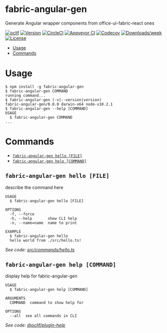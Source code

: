 fabric-angular-gen
==================

Generate Angular wrapper components from office-ui-fabric-react ones

[![oclif](https://img.shields.io/badge/cli-oclif-brightgreen.svg)](https://oclif.io)
[![Version](https://img.shields.io/npm/v/fabric-angular-gen.svg)](https://npmjs.org/package/fabric-angular-gen)
[![CircleCI](https://circleci.com/gh/fabric-angular-gen/fabric-angular-gen/tree/master.svg?style=shield)](https://circleci.com/gh/fabric-angular-gen/fabric-angular-gen/tree/master)
[![Appveyor CI](https://ci.appveyor.com/api/projects/status/github/fabric-angular-gen/fabric-angular-gen?branch=master&svg=true)](https://ci.appveyor.com/project/fabric-angular-gen/fabric-angular-gen/branch/master)
[![Codecov](https://codecov.io/gh/fabric-angular-gen/fabric-angular-gen/branch/master/graph/badge.svg)](https://codecov.io/gh/fabric-angular-gen/fabric-angular-gen)
[![Downloads/week](https://img.shields.io/npm/dw/fabric-angular-gen.svg)](https://npmjs.org/package/fabric-angular-gen)
[![License](https://img.shields.io/npm/l/fabric-angular-gen.svg)](https://github.com/fabric-angular-gen/fabric-angular-gen/blob/master/package.json)

<!-- toc -->
* [Usage](#usage)
* [Commands](#commands)
<!-- tocstop -->
# Usage
<!-- usage -->
```sh-session
$ npm install -g fabric-angular-gen
$ fabric-angular-gen COMMAND
running command...
$ fabric-angular-gen (-v|--version|version)
fabric-angular-gen/0.0.0 darwin-x64 node-v10.2.1
$ fabric-angular-gen --help [COMMAND]
USAGE
  $ fabric-angular-gen COMMAND
...
```
<!-- usagestop -->
# Commands
<!-- commands -->
* [`fabric-angular-gen hello [FILE]`](#fabric-angular-gen-hello-file)
* [`fabric-angular-gen help [COMMAND]`](#fabric-angular-gen-help-command)

## `fabric-angular-gen hello [FILE]`

describe the command here

```
USAGE
  $ fabric-angular-gen hello [FILE]

OPTIONS
  -f, --force
  -h, --help       show CLI help
  -n, --name=name  name to print

EXAMPLE
  $ fabric-angular-gen hello
  hello world from ./src/hello.ts!
```

_See code: [src/commands/hello.ts](https://github.com/fabric-angular-gen/fabric-angular-gen/blob/v0.0.0/src/commands/hello.ts)_

## `fabric-angular-gen help [COMMAND]`

display help for fabric-angular-gen

```
USAGE
  $ fabric-angular-gen help [COMMAND]

ARGUMENTS
  COMMAND  command to show help for

OPTIONS
  --all  see all commands in CLI
```

_See code: [@oclif/plugin-help](https://github.com/oclif/plugin-help/blob/v2.0.5/src/commands/help.ts)_
<!-- commandsstop -->
